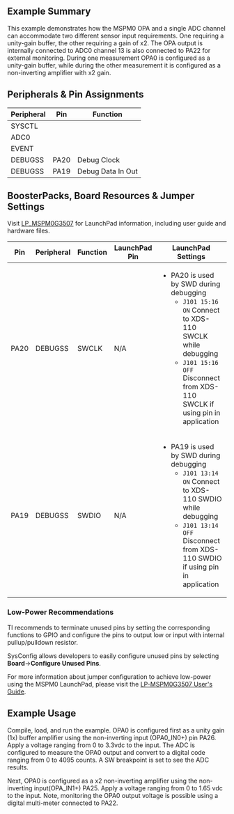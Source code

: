 ## Example Summary

This example demonstrates how the MSPM0 OPA and a single ADC channel can accommodate two different sensor input requirements. One requiring a unity-gain buffer, the other requiring a gain of x2.  The OPA output is internally connected to ADC0 channel 13 is also connected to PA22 for external monitoring.  During one measurement OPA0 is configured as a unity-gain buffer, while during the other measurement it is configured as a non-inverting amplifier with x2 gain.  
  
## Peripherals & Pin Assignments

| Peripheral | Pin | Function |
| --- | --- | --- |
| SYSCTL |  |  |
| ADC0 |  |  |
| EVENT |  |  |
| DEBUGSS | PA20 | Debug Clock |
| DEBUGSS | PA19 | Debug Data In Out |

## BoosterPacks, Board Resources & Jumper Settings

Visit [LP_MSPM0G3507](https://www.ti.com/tool/LP-MSPM0G3507) for LaunchPad information, including user guide and hardware files.

| Pin | Peripheral | Function | LaunchPad Pin | LaunchPad Settings |
| --- | --- | --- | --- | --- |
| PA20 | DEBUGSS | SWCLK | N/A | <ul><li>PA20 is used by SWD during debugging<br><ul><li>`J101 15:16 ON` Connect to XDS-110 SWCLK while debugging<br><li>`J101 15:16 OFF` Disconnect from XDS-110 SWCLK if using pin in application</ul></ul> |
| PA19 | DEBUGSS | SWDIO | N/A | <ul><li>PA19 is used by SWD during debugging<br><ul><li>`J101 13:14 ON` Connect to XDS-110 SWDIO while debugging<br><li>`J101 13:14 OFF` Disconnect from XDS-110 SWDIO if using pin in application</ul></ul> |

### Low-Power Recommendations
TI recommends to terminate unused pins by setting the corresponding functions to
GPIO and configure the pins to output low or input with internal
pullup/pulldown resistor.

SysConfig allows developers to easily configure unused pins by selecting **Board**→**Configure Unused Pins**.

For more information about jumper configuration to achieve low-power using the
MSPM0 LaunchPad, please visit the [LP-MSPM0G3507 User's Guide](https://www.ti.com/lit/slau873).

## Example Usage
Compile, load, and run the example.
OPA0 is configured first as a unity gain (1x) buffer amplifier using the non-inverting input (OPA0_IN0+) pin PA26.
Apply a voltage ranging from 0 to 3.3vdc to the input.  The ADC is configured to measure the OPA0 output and convert to a digital code ranging from 0 to 4095 counts. A SW breakpoint is set to see the ADC results.

Next, OPA0 is configured as a x2 non-inverting amplifier using the non-inverting input(OPA_IN1+) PA25.  Apply a voltage ranging from 0 to 1.65 vdc to the input.  Note, monitoring the OPA0 output voltage is possible using a digital multi-meter connected to PA22.
